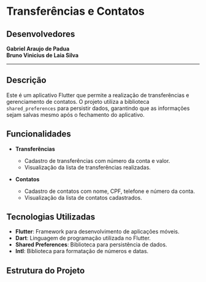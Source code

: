 # Transferências e Contatos

## Desenvolvedores
**Gabriel Araujo de Padua**  
**Bruno Vinicius de Laia Silva**

---

## Descrição
Este é um aplicativo Flutter que permite a realização de transferências e gerenciamento de contatos. O projeto utiliza a biblioteca `shared_preferences` para persistir dados, garantindo que as informações sejam salvas mesmo após o fechamento do aplicativo.

## Funcionalidades

- **Transferências**
  - Cadastro de transferências com número da conta e valor.
  - Visualização da lista de transferências realizadas.

- **Contatos**
  - Cadastro de contatos com nome, CPF, telefone e número da conta.
  - Visualização da lista de contatos cadastrados.

## Tecnologias Utilizadas
- **Flutter**: Framework para desenvolvimento de aplicações móveis.
- **Dart**: Linguagem de programação utilizada no Flutter.
- **Shared Preferences**: Biblioteca para persistência de dados.
- **Intl**: Biblioteca para formatação de números e datas.

## Estrutura do Projeto

